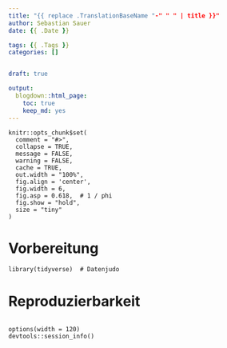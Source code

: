 ```yaml
---
title: "{{ replace .TranslationBaseName "-" " " | title }}"
author: Sebastian Sauer
date: {{ .Date }}

tags: {{ .Tags }}
categories: []


draft: true

output:
  blogdown::html_page:
    toc: true
    keep_md: yes
---
```





```{r knitr-setup, echo = FALSE}
knitr::opts_chunk$set(
  comment = "#>",
  collapse = TRUE,
  message = FALSE,
  warning = FALSE,
  cache = TRUE,
  out.width = "100%",
  fig.align = 'center',
  fig.width = 6,
  fig.asp = 0.618,  # 1 / phi
  fig.show = "hold",
  size = "tiny"
)
```



# Vorbereitung

```{r load-libs, message = FALSE, warning = FALSE}
library(tidyverse)  # Datenjudo
```






# Reproduzierbarkeit

```{r reproducibility, echo = FALSE}

options(width = 120)
devtools::session_info()

```



